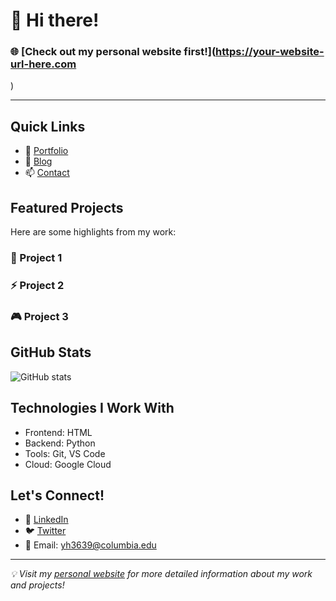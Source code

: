 # 👋 Hi there! 

### 🌐 [Check out my personal website first!](https://your-website-url-here.com
)

---

## Quick Links
- 🎯 [Portfolio](https://your-website-url-here.com/portfolio)
- 📝 [Blog](https://your-website-url-here.com/blog)
- 📫 [Contact](https://your-website-url-here.com/contact)

## Featured Projects
Here are some highlights from my work:

### 🚀 Project 1

### ⚡ Project 2

### 🎮 Project 3

## GitHub Stats
![GitHub stats](https://github-readme-stats.vercel.app/api?username=your-username&show_icons=true&theme=dark)

## Technologies I Work With
- Frontend: HTML
- Backend: Python
- Tools: Git, VS Code
- Cloud: Google Cloud

## Let's Connect!
- 💼 [LinkedIn](https://linkedin.com/in/your-profile)
- 🐦 [Twitter](https://twitter.com/your-handle)
- 📧 Email: yh3639@columbia.edu

---

*💡 Visit my [personal website](https://your-website-url-here.com) for more detailed information about my work and projects!*
